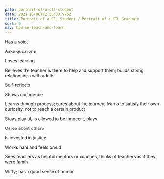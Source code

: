 ```yaml
---
path: portrait-of-a-ctl-student
date: 2021-10-06T12:35:38.975Z
title: Portrait of a CTL Student / Portrait of a CTL Graduate
sort: 9
nav: how-we-teach-and-learn
---
```

Has a voice



Asks questions



Loves learning



Believes the teacher is there to help and support them; builds strong relationships with adults



Self-reflects



Shows confidence



Learns through process; cares about the journey; learns to satisfy their own curiosity, not to reach a certain product



Stays playful, is allowed to be innocent, plays



Cares about others



Is invested in justice



Works hard and feels proud



Sees teachers as helpful mentors or coaches, thinks of teachers as if they were family



Witty; has a good sense of humor